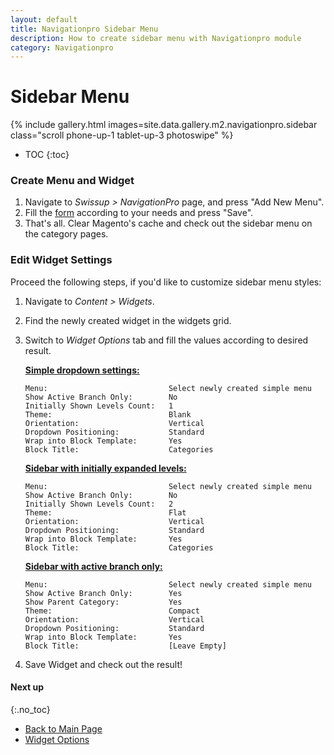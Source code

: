 ```yaml
---
layout: default
title: Navigationpro Sidebar Menu
description: How to create sidebar menu with Navigationpro module
category: Navigationpro
---
```


# Sidebar Menu

{% include gallery.html images=site.data.gallery.m2.navigationpro.sidebar class="scroll phone-up-1 tablet-up-3 photoswipe" %}

* TOC
{:toc}

### Create Menu and Widget

 1. Navigate to _Swissup > NavigationPro_ page, and press "Add New Menu".
 2. Fill the [form](/m2/extensions/navigationpro/backend/menu-new/) according to
    your needs and press "Save".
 3. That's all. Clear Magento's cache and check out the sidebar menu on the
    category pages.

### Edit Widget Settings

Proceed the following steps, if you'd like to customize sidebar menu styles:

 1. Navigate to _Content > Widgets_.
 2. Find the newly created widget in the widgets grid.
 3. Switch to _Widget Options_ tab and fill the values according to desired result.

    [**Simple dropdown settings:**](/m2/extensions/navigationpro/use-cases/sidebar-menu/#&gid=1&pid=1)

    ```
    Menu:                           Select newly created simple menu
    Show Active Branch Only:        No
    Initially Shown Levels Count:   1
    Theme:                          Blank
    Orientation:                    Vertical
    Dropdown Positioning:           Standard
    Wrap into Block Template:       Yes
    Block Title:                    Categories
    ```

    [**Sidebar with initially expanded levels:**](/m2/extensions/navigationpro/use-cases/sidebar-menu/#&gid=1&pid=2)

    ```
    Menu:                           Select newly created simple menu
    Show Active Branch Only:        No
    Initially Shown Levels Count:   2
    Theme:                          Flat
    Orientation:                    Vertical
    Dropdown Positioning:           Standard
    Wrap into Block Template:       Yes
    Block Title:                    Categories
    ```

    [**Sidebar with active branch only:**](/m2/extensions/navigationpro/use-cases/sidebar-menu/#&gid=1&pid=3)

    ```
    Menu:                           Select newly created simple menu
    Show Active Branch Only:        Yes
    Show Parent Category:           Yes
    Theme:                          Compact
    Orientation:                    Vertical
    Dropdown Positioning:           Standard
    Wrap into Block Template:       Yes
    Block Title:                    [Leave Empty]
    ```

 5. Save Widget and check out the result!

#### Next up
{:.no_toc}

 -  [Back to Main Page](/m2/extensions/navigationpro/)
 -  [Widget Options](/m2/extensions/navigationpro/widget/)

[simple-menu]: /m2/extensions/navigationpro/use-cases/simple-menu/ "Simple Menu"

